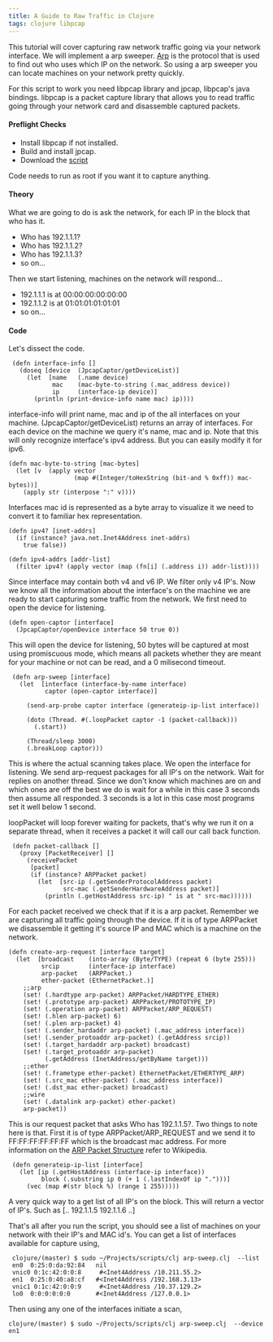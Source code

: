 ```yaml
---
title: A Guide to Raw Traffic in Clojure
tags: clojure libpcap
---
```


This tutorial will cover capturing raw network traffic going via your
network interface. We will implement a arp sweeper. 
[Arp](http://en.wikipedia.org/wiki/Address_Resolution_Protocol) is the
protocol that is used to find out who uses which IP on the network. So
using a arp sweeper you can locate machines on your network pretty
quickly.


For this script to work you need libpcap library and jpcap, libpcap's
java bindings. libpcap is a packet capture library that allows you to
read traffic going through your network card and disassemble captured
packets.


#### Preflight Checks

 - Install libpcap if not installed.
 - Build and install jpcap.
 - Download the [script](/code/clojure/arp-sweep.clj)

Code needs to run as root if you want it to capture anything.

#### Theory

What we are going to do is ask the network, for each IP in the block
that who has it.

 - Who has 192.1.1.1?
 - Who has 192.1.1.2?
 - Who has 192.1.1.3?
 - so on...

Then we start listening, machines on the network will respond...

 - 192.1.1.1 is at 00:00:00:00:00:00
 - 192.1.1.2 is at 01:01:01:01:01:01
 - so on...

#### Code

Let's dissect the code.

     (defn interface-info []
       (doseq [device  (JpcapCaptor/getDeviceList)]
         (let  [name   (.name device)
                mac    (mac-byte-to-string (.mac_address device))
                ip     (interface-ip device)]
           (println (print-device-info name mac) ip))))

interface-info will print name, mac and ip of the all interfaces on your
machine. (JpcapCaptor/getDeviceList) returns an array of interfaces. For
each device on the machine we query it's name, mac and ip. Note that this
will only recognize interface's ipv4 address. But you can easily modify
it for ipv6.

    (defn mac-byte-to-string [mac-bytes]
      (let [v  (apply vector 
                      (map #(Integer/toHexString (bit-and % 0xff)) mac-bytes))]
        (apply str (interpose ":" v))))

Interfaces mac id is represented as a byte array to visualize it we need
to convert it to familiar hex representation.

    (defn ipv4? [inet-addrs]
      (if (instance? java.net.Inet4Address inet-addrs)
        true false))

    (defn ipv4-addrs [addr-list]
      (filter ipv4? (apply vector (map (fn[i] (.address i)) addr-list))))

Since interface may contain both v4 and v6 IP. We filter only v4
IP's. Now we know all the information about the interface's on the
machine we are ready to start capturing some traffic from the
network. We first need to open the device for listening.

    (defn open-captor [interface]
      (JpcapCaptor/openDevice interface 50 true 0))

This will open the device for listening, 50 bytes will be captured at most
using promiscuous mode, which means all packets whether they are meant
for your machine or not can be read, and a 0 milisecond timeout.


     (defn arp-sweep [interface]
       (let  [interface (interface-by-name interface)
              captor (open-captor interface)]
    
         (send-arp-probe captor interface (generateip-ip-list interface))

         (doto (Thread. #(.loopPacket captor -1 (packet-callback)))
           (.start))
    
         (Thread/sleep 3000)
         (.breakLoop captor)))

This is where the actual scanning takes place. We open the interface for
listening. We send arp-request packages for all IP's on the
network. Wait for replies on another thread. Since we don't know which
machines are on and which ones are off the best we do is wait for a
while in this case 3 seconds then assume all responded. 3 seconds is
a lot in this case most programs set it well below 1 second.

loopPacket will loop forever waiting for packets, that's why we run it on
a separate thread, when it receives a packet it will call our call back
function.

     (defn packet-callback []
       (proxy [PacketReceiver] []
         (receivePacket
          [packet]
          (if (instance? ARPPacket packet)
            (let  [src-ip (.getSenderProtocolAddress packet)
                   src-mac (.getSenderHardwareAddress packet)] 
              (println (.getHostAddress src-ip) " is at " src-mac))))))

For each packet received we check that if it is a arp packet. Remember we
are capturing all traffic going through the device. If it is of type
ARPPacket we disassemble it getting it's source IP and MAC which is a
machine on the network.

    (defn create-arp-request [interface target]
      (let  [broadcast    (into-array (Byte/TYPE) (repeat 6 (byte 255)))
             srcip        (interface-ip interface)
             arp-packet   (ARPPacket.)
             ether-packet (EthernetPacket.)]
        ;;arp
        (set! (.hardtype arp-packet) ARPPacket/HARDTYPE_ETHER)
        (set! (.prototype arp-packet) ARPPacket/PROTOTYPE_IP)
        (set! (.operation arp-packet) ARPPacket/ARP_REQUEST)
        (set! (.hlen arp-packet) 6)
        (set! (.plen arp-packet) 4)
        (set! (.sender_hardaddr arp-packet) (.mac_address interface))
        (set! (.sender_protoaddr arp-packet) (.getAddress srcip))
        (set! (.target_hardaddr arp-packet) broadcast)
        (set! (.target_protoaddr arp-packet) 
              (.getAddress (InetAddress/getByName target)))
        ;;ether
        (set! (.frametype ether-packet) EthernetPacket/ETHERTYPE_ARP)
        (set! (.src_mac ether-packet) (.mac_address interface))
        (set! (.dst_mac ether-packet) broadcast)
        ;;wire
        (set! (.datalink arp-packet) ether-packet)
        arp-packet))

This is our request packet that asks Who has 192.1.1.5?. Two things to
note here is that. First it is of type ARPPacket/ARP_REQUEST and we send
it to FF:FF:FF:FF:FF:FF which is the broadcast mac address. For more
information on the 
[ARP Packet Structure](http://en.wikipedia.org/wiki/Address_Resolution_Protocol#Packet_structure)
refer to Wikipedia.

     (defn generateip-ip-list [interface]
       (let [ip (.getHostAddress (interface-ip interface))
             block (.substring ip 0 (+ 1 (.lastIndexOf ip ".")))]
         (vec (map #(str block %) (range 1 255)))))

A very quick way to a get list of all IP's on the block. This will
return a vector of IP's. Such as [.. 192.1.1.5 192.1.1.6 ..]


That's all after you run the script, you should see a list of machines on
your network with their IP's and MAC id's. You can get a list of
interfaces available for capture using,

     clojure/(master) $ sudo ~/Projects/scripts/clj arp-sweep.clj  --list
     en0  0:25:0:da:92:84   nil
     vnic0 0:1c:42:0:0:8     #<Inet4Address /10.211.55.2>
     en1  0:25:0:40:a8:cf   #<Inet4Address /192.168.3.13>
     vnic1 0:1c:42:0:0:9     #<Inet4Address /10.37.129.2>
     lo0  0:0:0:0:0:0       #<Inet4Address /127.0.0.1>

Then using any one of the interfaces initiate a scan,

    clojure/(master) $ sudo ~/Projects/scripts/clj arp-sweep.clj  --device en1
